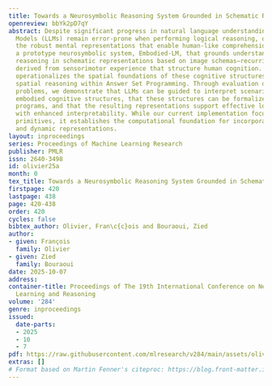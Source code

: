 ```yaml
---
title: Towards a Neurosymbolic Reasoning System Grounded in Schematic Representations
openreview: bbYk2pD7qY
abstract: Despite significant progress in natural language understanding, Large Language
  Models (LLMs) remain error-prone when performing logical reasoning, often lacking
  the robust mental representations that enable human-like comprehension. We introduce
  a prototype neurosymbolic system, Embodied-LM, that grounds understanding and logical
  reasoning in schematic representations based on image schemas—recurring patterns
  derived from sensorimotor experience that structure human cognition. Our system
  operationalizes the spatial foundations of these cognitive structures using declarative
  spatial reasoning within Answer Set Programming. Through evaluation on logical deduction
  problems, we demonstrate that LLMs can be guided to interpret scenarios through
  embodied cognitive structures, that these structures can be formalized as executable
  programs, and that the resulting representations support effective logical reasoning
  with enhanced interpretability. While our current implementation focuses on spatial
  primitives, it establishes the computational foundation for incorporating more complex
  and dynamic representations.
layout: inproceedings
series: Proceedings of Machine Learning Research
publisher: PMLR
issn: 2640-3498
id: olivier25a
month: 0
tex_title: Towards a Neurosymbolic Reasoning System Grounded in Schematic Representations
firstpage: 420
lastpage: 438
page: 420-438
order: 420
cycles: false
bibtex_author: Olivier, Fran\c{c}ois and Bouraoui, Zied
author:
- given: François
  family: Olivier
- given: Zied
  family: Bouraoui
date: 2025-10-07
address:
container-title: Proceedings of The 19th International Conference on Neurosymbolic
  Learning and Reasoning
volume: '284'
genre: inproceedings
issued:
  date-parts:
  - 2025
  - 10
  - 7
pdf: https://raw.githubusercontent.com/mlresearch/v284/main/assets/olivier25a/olivier25a.pdf
extras: []
# Format based on Martin Fenner's citeproc: https://blog.front-matter.io/posts/citeproc-yaml-for-bibliographies/
---
```

